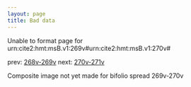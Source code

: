 ```yaml
---
layout: page
title: Bad data
---
```


Unable to format page for urn:cite2:hmt:msB.v1:269v#urn:cite2:hmt:msB.v1:270v#

prev: [268v-269v](../268v-269v/) next: [270v-271v](../270v-271v/)

Composite image not yet made for bifolio spread 269v-270v

